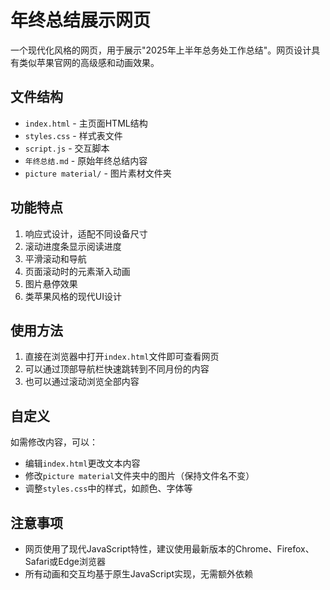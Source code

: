 # 年终总结展示网页

一个现代化风格的网页，用于展示"2025年上半年总务处工作总结"。网页设计具有类似苹果官网的高级感和动画效果。

## 文件结构

- `index.html` - 主页面HTML结构
- `styles.css` - 样式表文件
- `script.js` - 交互脚本
- `年终总结.md` - 原始年终总结内容
- `picture material/` - 图片素材文件夹

## 功能特点

1. 响应式设计，适配不同设备尺寸
2. 滚动进度条显示阅读进度
3. 平滑滚动和导航
4. 页面滚动时的元素渐入动画
5. 图片悬停效果
6. 类苹果风格的现代UI设计

## 使用方法

1. 直接在浏览器中打开`index.html`文件即可查看网页
2. 可以通过顶部导航栏快速跳转到不同月份的内容
3. 也可以通过滚动浏览全部内容

## 自定义

如需修改内容，可以：
- 编辑`index.html`更改文本内容
- 修改`picture material`文件夹中的图片（保持文件名不变）
- 调整`styles.css`中的样式，如颜色、字体等

## 注意事项

- 网页使用了现代JavaScript特性，建议使用最新版本的Chrome、Firefox、Safari或Edge浏览器
- 所有动画和交互均基于原生JavaScript实现，无需额外依赖 